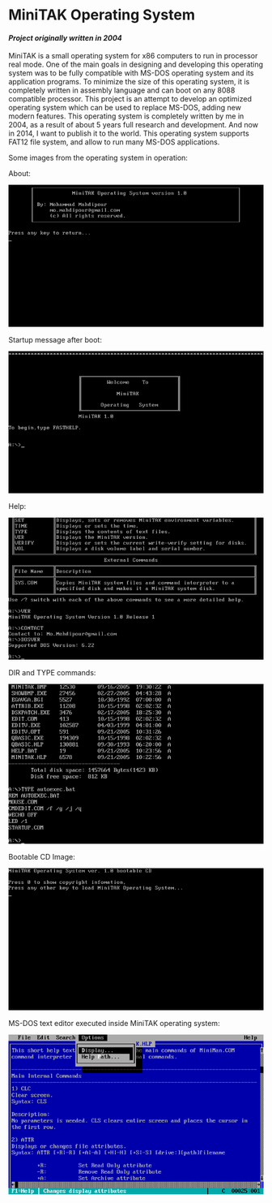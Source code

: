 # MiniTAK Operating System
<b><i><h4>Project originally written in 2004</h4></i></b>

MiniTAK is a small operating system for x86 computers to run in processor real mode. One of the main goals in designing and developing this operating system was to be fully compatible with MS-DOS operating system and its application programs.
To minimize the size of this operating system, it is completely written in assembly language and can boot on any 8088 compatible processor.
This project is an attempt to develop an optimized operating system which can be used to replace MS-DOS, adding new modern features.
This operating system is completely written by me in 2004, as a result of about 5 years full research and development. And now in 2014, I want to publish it to the world. This operating system supports FAT12 file system, and allow to run many MS-DOS applications.

Some images from the operating system in operation:
<p>About:</p>
<img src="readmepics/minitak-1.png">
<p>Startup message after boot:</p>
<img src="readmepics/minitak-2.png">
<p>Help:</p>
<img src="readmepics/minitak-3.png">
<p>DIR and TYPE commands:</p>
<img src="readmepics/minitak-4.png">
<p>Bootable CD Image:</p>
<img src="readmepics/minitak-5.png">
<p>MS-DOS text editor executed inside MiniTAK operating system:</p>
<img src="readmepics/minitak-6.png">
